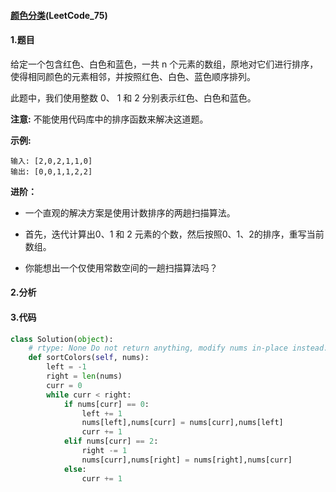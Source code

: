 #### [颜色分类](https://leetcode-cn.com/problems/sort-colors/)(LeetCode_75)

#### 1.题目

给定一个包含红色、白色和蓝色，一共 n 个元素的数组，原地对它们进行排序，使得相同颜色的元素相邻，并按照红色、白色、蓝色顺序排列。

此题中，我们使用整数 0、 1 和 2 分别表示红色、白色和蓝色。

**注意:** 
不能使用代码库中的排序函数来解决这道题。

**示例:** 

```
输入: [2,0,2,1,1,0]
输出: [0,0,1,1,2,2]
```

**进阶：**

- 一个直观的解决方案是使用计数排序的两趟扫描算法。
- 首先，迭代计算出0、1 和 2 元素的个数，然后按照0、1、2的排序，重写当前数组。


- 你能想出一个仅使用常数空间的一趟扫描算法吗？

#### 2.分析

#### 3.代码

```python
class Solution(object):
    # rtype: None Do not return anything, modify nums in-place instead.
    def sortColors(self, nums):
        left = -1
        right = len(nums)
        curr = 0
        while curr < right:
            if nums[curr] == 0:
                left += 1
                nums[left],nums[curr] = nums[curr],nums[left]
                curr += 1
            elif nums[curr] == 2:
                right -= 1
                nums[curr],nums[right] = nums[right],nums[curr]
            else:
                curr += 1
```

